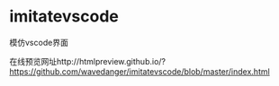 # imitatevscode
模仿vscode界面


在线预览网址http://htmlpreview.github.io/?https://github.com/wavedanger/imitatevscode/blob/master/index.html
